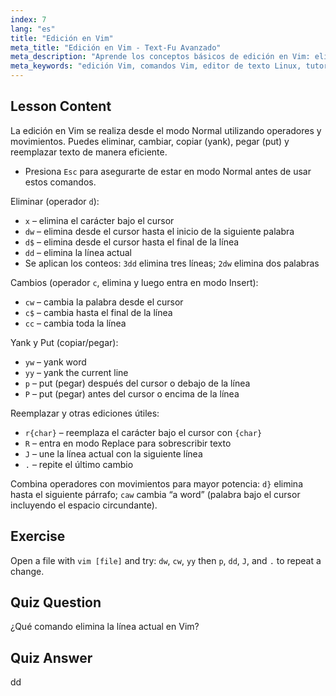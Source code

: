 ```yaml
---
index: 7
lang: "es"
title: "Edición en Vim"
meta_title: "Edición en Vim - Text-Fu Avanzado"
meta_description: "Aprende los conceptos básicos de edición en Vim: eliminar, cambiar, copiar y pegar texto de manera eficiente. Domina los comandos esenciales de Vim para principiantes y mejora tus habilidades de edición de texto en Linux."
meta_keywords: "edición Vim, comandos Vim, editor de texto Linux, tutorial Vim, guía Vim, Vim para principiantes, comando dd, eliminar en Vim"
---
```


## Lesson Content

La edición en Vim se realiza desde el modo Normal utilizando operadores y movimientos. Puedes eliminar, cambiar, copiar (yank), pegar (put) y reemplazar texto de manera eficiente.

- Presiona `Esc` para asegurarte de estar en modo Normal antes de usar estos comandos.

Eliminar (operador `d`):

- `x` – elimina el carácter bajo el cursor
- `dw` – elimina desde el cursor hasta el inicio de la siguiente palabra
- `d$` – elimina desde el cursor hasta el final de la línea
- `dd` – elimina la línea actual
- Se aplican los conteos: `3dd` elimina tres líneas; `2dw` elimina dos palabras

Cambios (operador `c`, elimina y luego entra en modo Insert):

- `cw` – cambia la palabra desde el cursor
- `c$` – cambia hasta el final de la línea
- `cc` – cambia toda la línea

Yank y Put (copiar/pegar):

- `yw` – yank word
- `yy` – yank the current line
- `p` – put (pegar) después del cursor o debajo de la línea
- `P` – put (pegar) antes del cursor o encima de la línea

Reemplazar y otras ediciones útiles:

- `r{char}` – reemplaza el carácter bajo el cursor con `{char}`
- `R` – entra en modo Replace para sobrescribir texto
- `J` – une la línea actual con la siguiente línea
- `.` – repite el último cambio

Combina operadores con movimientos para mayor potencia: `d}` elimina hasta el siguiente párrafo; `caw` cambia “a word” (palabra bajo el cursor incluyendo el espacio circundante).

## Exercise

Open a file with `vim [file]` and try: `dw`, `cw`, `yy` then `p`, `dd`, `J`, and `.` to repeat a change.

## Quiz Question

¿Qué comando elimina la línea actual en Vim?

## Quiz Answer

dd
